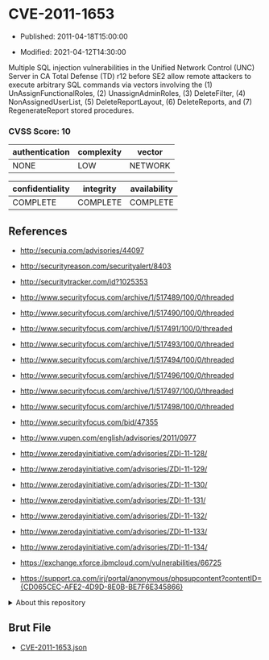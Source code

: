 # CVE-2011-1653

- Published: 2011-04-18T15:00:00

- Modified: 2021-04-12T14:30:00

Multiple SQL injection vulnerabilities in the Unified Network Control (UNC) Server in CA Total Defense (TD) r12 before SE2 allow remote attackers to execute arbitrary SQL commands via vectors involving the (1) UnAssignFunctionalRoles, (2) UnassignAdminRoles, (3) DeleteFilter, (4) NonAssignedUserList, (5) DeleteReportLayout, (6) DeleteReports, and (7) RegenerateReport stored procedures.

### CVSS Score: **10**

| authentication | complexity | vector |
| --- | --- | --- |
| NONE | LOW | NETWORK |

| confidentiality | integrity | availability |
| --- | --- | --- |
| COMPLETE | COMPLETE | COMPLETE |

## References

* http://secunia.com/advisories/44097

* http://securityreason.com/securityalert/8403

* http://securitytracker.com/id?1025353

* http://www.securityfocus.com/archive/1/517489/100/0/threaded

* http://www.securityfocus.com/archive/1/517490/100/0/threaded

* http://www.securityfocus.com/archive/1/517491/100/0/threaded

* http://www.securityfocus.com/archive/1/517493/100/0/threaded

* http://www.securityfocus.com/archive/1/517494/100/0/threaded

* http://www.securityfocus.com/archive/1/517496/100/0/threaded

* http://www.securityfocus.com/archive/1/517497/100/0/threaded

* http://www.securityfocus.com/archive/1/517498/100/0/threaded

* http://www.securityfocus.com/bid/47355

* http://www.vupen.com/english/advisories/2011/0977

* http://www.zerodayinitiative.com/advisories/ZDI-11-128/

* http://www.zerodayinitiative.com/advisories/ZDI-11-129/

* http://www.zerodayinitiative.com/advisories/ZDI-11-130/

* http://www.zerodayinitiative.com/advisories/ZDI-11-131/

* http://www.zerodayinitiative.com/advisories/ZDI-11-132/

* http://www.zerodayinitiative.com/advisories/ZDI-11-133/

* http://www.zerodayinitiative.com/advisories/ZDI-11-134/

* https://exchange.xforce.ibmcloud.com/vulnerabilities/66725

* https://support.ca.com/irj/portal/anonymous/phpsupcontent?contentID={CD065CEC-AFE2-4D9D-8E0B-BE7F6E345866}

<details>
<summary>About this repository</summary> 

  This repository is part of the project [Live Hack CVE](https://github.com/Live-Hack-CVE). Main website can be found [www.live-hack.org](https://www.live-hack.org) 
  
  Made by [Sn0wAlice](https://github.com/Sn0wAlice) for the people that care about security and need to have a feed of the latest CVEs. Hope you enjoy it, don't forget to star the repo and follow me on [Twitter](https://twitter.com/Sn0wAlice) and [Github](https://github.com/Sn0wAlice). And that is my [personnal website](https://www.alice-snow.me/)

  - [Home Page](https://github.com/Live-Hack-CVE)
  - [Framework](https://github.com/Live-Hack-CVE/cve-framework)
  - [CVE database](https://github.com/Live-Hack-CVE/full_database)
  - [Changelog](https://github.com/Live-Hack-CVE/Changelog)
</details>

## Brut File

* [CVE-2011-1653.json](https://raw.githubusercontent.com/Live-Hack-CVE/full_database/main/cves/2011/CVE-2011-1653.json)

